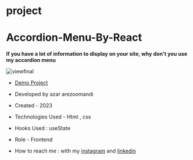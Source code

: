 # project
# Accordion-Menu-By-React

**If you have a lot of information to display on your site, why don't you use my accordion menu**

![viewfinal](![demo](https://github.com/azar-arezoomandi-web/project/assets/144945975/03bf512c-f117-4c97-908e-5beff064a672))


- [Demo Project](https://azar-arezoomandi-web.github.io/project/)

- Developed by azar arezoomandi

- Created - 2023

- Technologies Used - Html , css 

- Hooks Used : useState 

- Role - Frontend

- How to reach me : with my [instagram](https://www.instagram.com/azar.arezoomandi_web) and [linkedin](https://www.linkedin.com/azararezoomandi)
